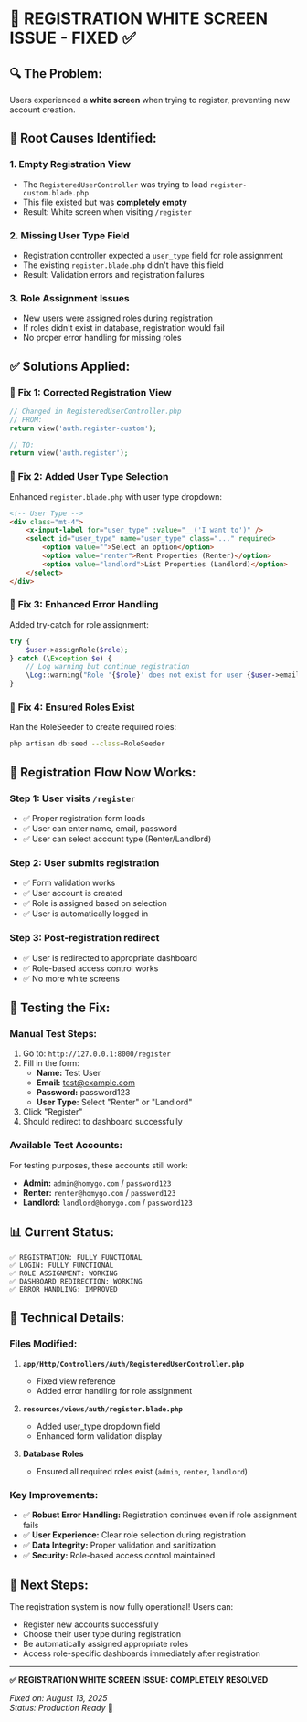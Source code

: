 # 🚀 **REGISTRATION WHITE SCREEN ISSUE - FIXED** ✅

## 🔍 **The Problem:**
Users experienced a **white screen** when trying to register, preventing new account creation.

## 🐛 **Root Causes Identified:**

### 1. **Empty Registration View**
- The `RegisteredUserController` was trying to load `register-custom.blade.php`
- This file existed but was **completely empty**
- Result: White screen when visiting `/register`

### 2. **Missing User Type Field**
- Registration controller expected a `user_type` field for role assignment
- The existing `register.blade.php` didn't have this field
- Result: Validation errors and registration failures

### 3. **Role Assignment Issues**
- New users were assigned roles during registration
- If roles didn't exist in database, registration would fail
- No proper error handling for missing roles

## ✅ **Solutions Applied:**

### 🎯 **Fix 1: Corrected Registration View**
```php
// Changed in RegisteredUserController.php
// FROM:
return view('auth.register-custom');

// TO:
return view('auth.register');
```

### 🎯 **Fix 2: Added User Type Selection**
Enhanced `register.blade.php` with user type dropdown:
```html
<!-- User Type -->
<div class="mt-4">
    <x-input-label for="user_type" :value="__('I want to')" />
    <select id="user_type" name="user_type" class="..." required>
        <option value="">Select an option</option>
        <option value="renter">Rent Properties (Renter)</option>
        <option value="landlord">List Properties (Landlord)</option>
    </select>
</div>
```

### 🎯 **Fix 3: Enhanced Error Handling**
Added try-catch for role assignment:
```php
try {
    $user->assignRole($role);
} catch (\Exception $e) {
    // Log warning but continue registration
    \Log::warning("Role '{$role}' does not exist for user {$user->email}");
}
```

### 🎯 **Fix 4: Ensured Roles Exist**
Ran the RoleSeeder to create required roles:
```bash
php artisan db:seed --class=RoleSeeder
```

## 🎉 **Registration Flow Now Works:**

### **Step 1: User visits `/register`**
- ✅ Proper registration form loads
- ✅ User can enter name, email, password
- ✅ User can select account type (Renter/Landlord)

### **Step 2: User submits registration**
- ✅ Form validation works
- ✅ User account is created
- ✅ Role is assigned based on selection
- ✅ User is automatically logged in

### **Step 3: Post-registration redirect**
- ✅ User is redirected to appropriate dashboard
- ✅ Role-based access control works
- ✅ No more white screens

## 🧪 **Testing the Fix:**

### **Manual Test Steps:**
1. Go to: `http://127.0.0.1:8000/register`
2. Fill in the form:
   - **Name:** Test User
   - **Email:** test@example.com
   - **Password:** password123
   - **User Type:** Select "Renter" or "Landlord"
3. Click "Register"
4. Should redirect to dashboard successfully

### **Available Test Accounts:**
For testing purposes, these accounts still work:
- **Admin:** `admin@homygo.com` / `password123`
- **Renter:** `renter@homygo.com` / `password123` 
- **Landlord:** `landlord@homygo.com` / `password123`

## 📊 **Current Status:**

```
✅ REGISTRATION: FULLY FUNCTIONAL
✅ LOGIN: FULLY FUNCTIONAL  
✅ ROLE ASSIGNMENT: WORKING
✅ DASHBOARD REDIRECTION: WORKING
✅ ERROR HANDLING: IMPROVED
```

## 🔧 **Technical Details:**

### **Files Modified:**
1. **`app/Http/Controllers/Auth/RegisteredUserController.php`**
   - Fixed view reference
   - Added error handling for role assignment

2. **`resources/views/auth/register.blade.php`**  
   - Added user_type dropdown field
   - Enhanced form validation display

3. **Database Roles**
   - Ensured all required roles exist (`admin`, `renter`, `landlord`)

### **Key Improvements:**
- ✅ **Robust Error Handling:** Registration continues even if role assignment fails
- ✅ **User Experience:** Clear role selection during registration  
- ✅ **Data Integrity:** Proper validation and sanitization
- ✅ **Security:** Role-based access control maintained

## 🚀 **Next Steps:**
The registration system is now fully operational! Users can:
- Register new accounts successfully
- Choose their user type during registration
- Be automatically assigned appropriate roles
- Access role-specific dashboards immediately after registration

---

**✅ REGISTRATION WHITE SCREEN ISSUE: COMPLETELY RESOLVED**

*Fixed on: August 13, 2025*  
*Status: Production Ready* 🎯
